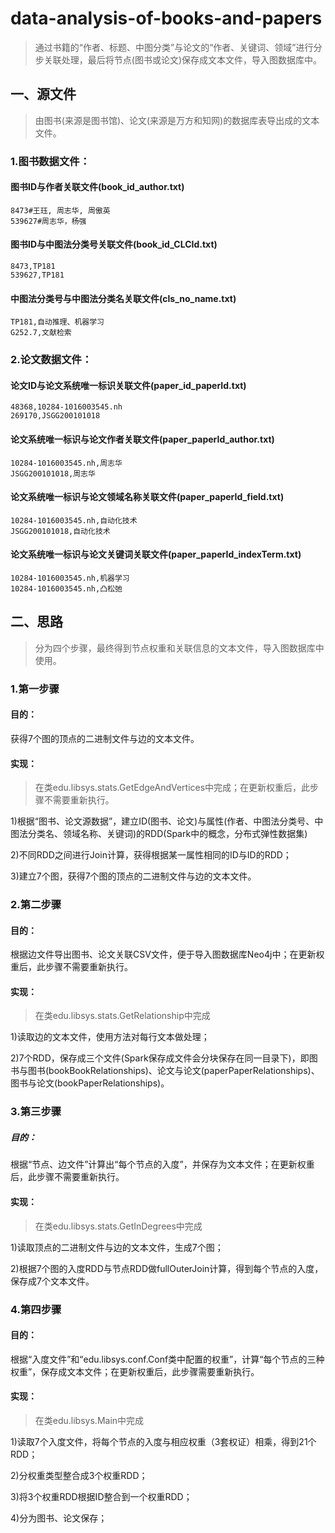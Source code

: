 # data-analysis-of-books-and-papers
> 通过书籍的“作者、标题、中图分类”与论文的“作者、关键词、领域”进行分步关联处理，最后将节点(图书或论文)保存成文本文件，导入图数据库中。

## 一、源文件
> 由图书(来源是图书馆)、论文(来源是万方和知网)的数据库表导出成的文本文件。

### 1.图书数据文件：
#### 图书ID与作者关联文件(book_id_author.txt)
```
8473#王珏, 周志华, 周傲英
539627#周志华，杨强
```
 
#### 图书ID与中图法分类号关联文件(book_id_CLCId.txt)
```
8473,TP181
539627,TP181
```
 
#### 中图法分类号与中图法分类名关联文件(cls_no_name.txt)
```
TP181,自动推理、机器学习
G252.7,文献检索
```
 
### 2.论文数据文件：
#### 论文ID与论文系统唯一标识关联文件(paper_id_paperId.txt)
```
48368,10284-1016003545.nh
269170,JSGG200101018
```
 
#### 论文系统唯一标识与论文作者关联文件(paper_paperId_author.txt)
```
10284-1016003545.nh,周志华
JSGG200101018,周志华
```
 
#### 论文系统唯一标识与论文领域名称关联文件(paper_paperId_field.txt)
```
10284-1016003545.nh,自动化技术
JSGG200101018,自动化技术
```
 
#### 论文系统唯一标识与论文关键词关联文件(paper_paperId_indexTerm.txt)
```
10284-1016003545.nh,机器学习
10284-1016003545.nh,凸松弛
```

## 二、思路
> 分为四个步骤，最终得到节点权重和关联信息的文本文件，导入图数据库中使用。

### 1.第一步骤
#### 目的：
获得7个图的顶点的二进制文件与边的文本文件。

#### 实现：
> 在类edu.libsys.stats.GetEdgeAndVertices中完成；在更新权重后，此步骤不需要重新执行。

1)根据“图书、论文源数据”，建立ID(图书、论文)与属性(作者、中图法分类号、中图法分类名、领域名称、关键词)的RDD(Spark中的概念，分布式弹性数据集)

2)不同RDD之间进行Join计算，获得根据某一属性相同的ID与ID的RDD；

3)建立7个图，获得7个图的顶点的二进制文件与边的文本文件。

### 2.第二步骤
#### 目的：
根据边文件导出图书、论文关联CSV文件，便于导入图数据库Neo4j中；在更新权重后，此步骤不需要重新执行。

#### 实现：
> 在类edu.libsys.stats.GetRelationship中完成

1)读取边的文本文件，使用方法对每行文本做处理；

2)7个RDD，保存成三个文件(Spark保存成文件会分块保存在同一目录下)，即图书与图书(bookBookRelationships)、论文与论文(paperPaperRelationships)、图书与论文(bookPaperRelationships)。

### 3.第三步骤
##### 目的：
根据“节点、边文件”计算出“每个节点的入度”，并保存为文本文件；在更新权重后，此步骤不需要重新执行。
#### 实现：
> 在类edu.libsys.stats.GetInDegrees中完成

1)读取顶点的二进制文件与边的文本文件，生成7个图；

2)根据7个图的入度RDD与节点RDD做fullOuterJoin计算，得到每个节点的入度，保存成7个文本文件。

### 4.第四步骤
#### 目的：
根据“入度文件”和“edu.libsys.conf.Conf类中配置的权重”，计算“每个节点的三种权重”，保存成文本文件；在更新权重后，此步骤需要重新执行。
#### 实现：
> 在类edu.libsys.Main中完成

1)读取7个入度文件，将每个节点的入度与相应权重（3套权证）相乘，得到21个RDD；

2)分权重类型整合成3个权重RDD；

3)将3个权重RDD根据ID整合到一个权重RDD；

4)分为图书、论文保存；
